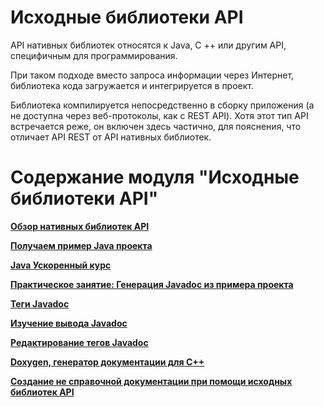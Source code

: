 # Исходные библиотеки API

API нативных библиотек относятся к Java, C ++ или другим API, специфичным для программирования.

При таком подходе вместо запроса информации через Интернет, библиотека кода загружается  и интегрируется в проект.

Библиотека компилируется непосредственно в сборку приложения (а не доступна через веб-протоколы, как с REST API). Хотя этот тип API встречается реже, он включен здесь частично, для пояснения, что отличает API REST от API нативных библиотек.

# Содержание модуля "Исходные библиотеки API"

[**Обзор нативных библиотек API**](Overview-of-library.md)

[**Получаем пример Java проекта**](Get-the-sample-Java-project.md)

[**Java Ускоренный курс**](Java-crash-course.md)

[**Практическое занятие: Генерация Javadoc из примера проекта**](Activity-Generate-Javadoc.md)

[**Теги Javadoc**](Javadoc-tags.md)

[**Изучение вывода Javadoc**](Explore-Javadoc-output.md)

[**Редактирование тегов Javadoc**](Make-edits-Javadocs-tags.md)

[**Doxygen, генератор документации для С++**](Doxygen.md)

[**Создание не справочной документации при помощи исходных библиотек API**](Create-non-refsdocs-with-native-library-APIs.md)

